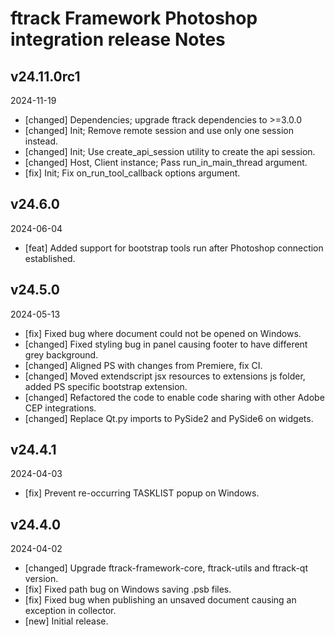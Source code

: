 # ftrack Framework Photoshop integration release Notes


## v24.11.0rc1
2024-11-19

* [changed] Dependencies; upgrade ftrack dependencies to >=3.0.0
* [changed] Init; Remove remote session and use only one session instead.
* [changed] Init; Use create_api_session utility to create the api session.
* [changed] Host, Client instance; Pass run_in_main_thread argument.
* [fix] Init; Fix on_run_tool_callback options argument.


## v24.6.0
2024-06-04

* [feat] Added support for bootstrap tools run after Photoshop connection established.


## v24.5.0
2024-05-13

* [fix] Fixed bug where document could not be opened on Windows.
* [changed] Fixed styling bug in panel causing footer to have different grey background.
* [changed] Aligned PS with changes from Premiere, fix CI.
* [changed] Moved extendscript jsx resources to extensions js folder, added PS specific bootstrap extension.
* [changed] Refactored the code to enable code sharing with other Adobe CEP integrations.
* [changed] Replace Qt.py imports to PySide2 and PySide6 on widgets.

## v24.4.1
2024-04-03

* [fix] Prevent re-occurring TASKLIST popup on Windows.

## v24.4.0
2024-04-02

* [changed] Upgrade ftrack-framework-core, ftrack-utils and ftrack-qt version.
* [fix] Fixed path bug on Windows saving .psb files.
* [fix] Fixed bug when publishing an unsaved document causing an exception in collector.
* [new] Initial release.
